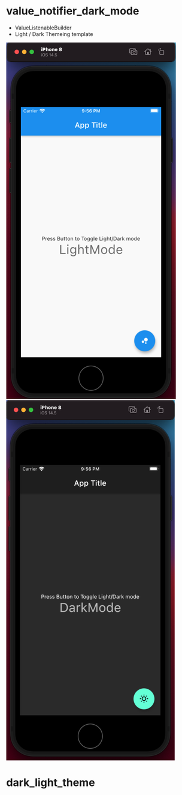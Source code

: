 # value_notifier_dark_mode


- ValueListenableBuilder
- Light / Dark Themeing template



![Light](assets/light.png)
![Dark](assets/dark.png)

# dark_light_theme
